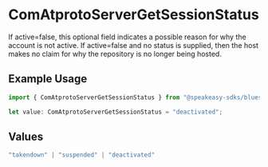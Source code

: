 # ComAtprotoServerGetSessionStatus

If active=false, this optional field indicates a possible reason for why the account is not active. If active=false and no status is supplied, then the host makes no claim for why the repository is no longer being hosted.

## Example Usage

```typescript
import { ComAtprotoServerGetSessionStatus } from "@speakeasy-sdks/bluesky/models/operations";

let value: ComAtprotoServerGetSessionStatus = "deactivated";
```

## Values

```typescript
"takendown" | "suspended" | "deactivated"
```